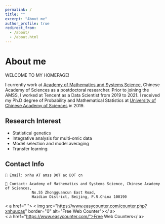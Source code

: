 ```yaml
---
permalink: /
title: ""
excerpt: "About me"
author_profile: true
redirect_from: 
  - /about/
  - /about.html
---
```


# About me

WELCOME TO MY HOMEPAGE! 

I currently work at [Academy of Mathematics and Systems Science](https://amss.cas.cn/), Chinese Academy of Sciences as a postdoctoral researcher. Prior to joining the AMSS, I worked at Tencent as a Data Scientist from 2019 to 2021. I received my Ph.D degree of Probability and Mathematical Statistics at [University of Chinese Academy of Sciences](https://www.ucas.ac.cn/) in 2019. 

## Research Interest

* Statistical genetics
* Integrative analysis for multi-omic data
* Model selection and model averaging 
* Transfer learning

## Contact Info

    📧 Email: xnhu AT amss DOT ac DOT cn

    🏢 Contact: Academy of Mathematics and Systems Science, Chinese Academy of Sciences,
                No.55 Zhongguancun East Road,
                Haidian District, Beijing, P.R.China 100190

< a href=" ">
< img src="https://www.easycounter.com/counter.php?xnhuucas"
border="0" alt="Free Web Counter"></ a>
<br>< a href="https://www.easycounter.com/">Free Web Counters</ a>